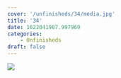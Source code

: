 ```yaml
---
cover: '/unfinisheds/34/media.jpg'
title: '34'
date: 1622041987.997969
categories:
    - Unfinisheds
draft: false
---
```


![](media.jpg)

                